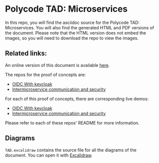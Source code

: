 # Polycode TAD: Microservices

In this repo, you will find the asciidoc source for the Polycode TAD: Microservices. You will also find the generated HTML and PDF versions of the document. Please note that the HTML version does not embed the images, so you will need to download the repo to view the images.

## Related links:

An online version of this document is available [here](https://tad.poly-code.com).

The repos for the proof of concepts are:

* [OIDC With keycloak](https://github.com/polycode-lucido/oidc-poc)
* [Intermicroservice communication and security](https://github.com/polycode-lucido/microservice-poc)

For each of this proof of concepts, there are corresponding live demos:

* [OIDC With keycloak](https://poly-code.com)
* [Intermicroservice communication and security](https://inventory.poly-code.com)

Please refer to each of these repos' README for more information.

## Diagrams

`TAD.excalidraw` contains the source file for all the diagrams of the document. You can open it with [Excalidraw](https://excalidraw.com/).